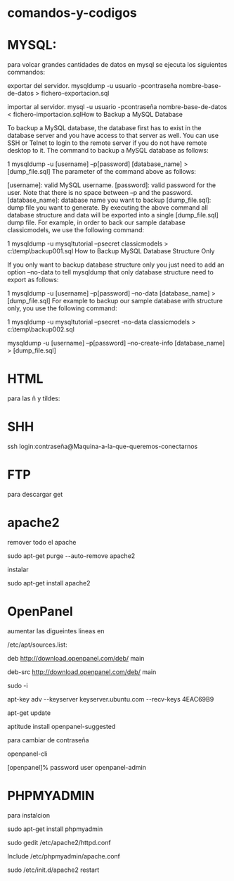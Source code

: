 comandos-y-codigos
==================


MYSQL:
======
para volcar grandes cantidades de datos en mysql se ejecuta los siguientes commandos:

exportar del servidor.
mysqldump -u usuario -pcontraseña nombre-base-de-datos > fichero-exportacion.sql

importar al servidor.
mysql -u usuario -pcontraseña nombre-base-de-datos < fichero-importacion.sqlHow to Backup a MySQL Database

To backup a MySQL database, the database first has to exist in the database server and you have access to that server as well. You can use SSH or Telnet to login to the remote server if you do not have remote desktop to it. The command to backup a MySQL database as follows:


1
mysqldump -u [username] –p[password] [database_name] > [dump_file.sql]
The parameter of the command above as follows:

[username]: valid MySQL username.
[password]: valid password for the user. Note that there is no space between –p and the password.
[database_name]: database name you want to backup
[dump_file.sql]: dump file you want to generate.
By executing the above command all database structure and data will be exported into a single [dump_file.sql] dump file. For example, in order to back our sample database classicmodels, we use the following command:


1
mysqldump -u mysqltutorial –psecret  classicmodels > c:\temp\backup001.sql
How to Backup MySQL Database Structure Only

If you only want to backup database structure only you just need to add an option –no-data to tell mysqldump that only database structure need to export as follows:


1
mysqldump -u [username] –p[password] –no-data [database_name] > [dump_file.sql]
For example to backup our sample database with structure only, you use the following command:


1
mysqldump -u mysqltutorial –psecret  -no-data classicmodels > c:\temp\backup002.sql

mysqldump -u [username] –p[password] –no-create-info [database_name] > [dump_file.sql]


HTML
====

para las ñ y tildes:
<meta charset="utf8">


SHH
====
ssh login:contraseña@Maquina-a-la-que-queremos-conectarnos 

FTP
===
para descargar 
get


apache2
=======

remover todo el apache 

sudo apt-get purge --auto-remove apache2

instalar 

sudo apt-get install apache2

OpenPanel
========

aumentar las digueintes lineas en

/etc/apt/sources.list:

deb http://download.openpanel.com/deb/ <distribution> main

deb-src http://download.openpanel.com/deb/ <distribution> main

sudo -i

apt-key adv --keyserver keyserver.ubuntu.com --recv-keys 4EAC69B9

apt-get update

aptitude install openpanel-suggested


para cambiar de contraseña

openpanel-cli

[openpanel]% password user openpanel-admin


PHPMYADMIN
===========

para instalcion 

sudo apt-get install phpmyadmin

sudo gedit /etc/apache2/httpd.conf

Include /etc/phpmyadmin/apache.conf 

sudo /etc/init.d/apache2 restart 








